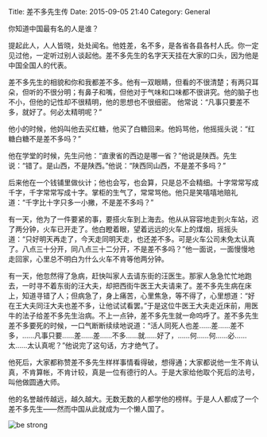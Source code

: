 Title: 差不多先生传
Date: 2015-09-05 21:40
Category: General

你知道中国最有名的人是谁？

提起此人，人人皆晓，处处闻名。他姓差，名不多，是各省各县各村人氏。你一定见过他，一定听过别人谈起他。差不多先生的名字天天挂在大家的口头，因为他是中国全国人的代表。

差不多先生的相貌和你和我都差不多。他有一双眼睛，但看的不很清楚；有两只耳朵，但听的不很分明；有鼻子和嘴，但他对于气味和口味都不很讲究。他的脑子也不小，但他的记性却不很精明，他的思想也不很细密。
他常说：“凡事只要差不多，就好了。何必太精明呢？”

他小的时候，他妈叫他去买红糖，他买了白糖回来。他妈骂他，他摇摇头说：“红糖白糖不是差不多吗？”

他在学堂的时候，先生问他：“直隶省的西边是哪一省？”他说是陕西。先生说：“错了。是山西，不是陕西。”他说：“陕西同山西，不是差不多吗？”

后来他在一个钱铺里做伙计；他也会写，也会算，只是总不会精细。十字常常写成千字，千字常常写成十字。掌柜的生气了，常常骂他。他只是笑嘻嘻地赔礼道：“千字比十字只多一小撇，不是差不多吗？”

有一天，他为了一件要紧的事，要搭火车到上海去。他从从容容地走到火车站，迟了两分钟，火车已开走了。他白瞪着眼，望着远远的火车上的煤烟，摇摇头道：“只好明天再走了，今天走同明天走，也还差不多。可是火车公司未免太认真了。八点三十分开，同八点三十二分开，不是差不多吗？”他一面说，一面慢慢地走回家，心里总不明白为什么火车不肯等他两分钟。

有一天，他忽然得了急病，赶快叫家人去请东街的汪医生。那家人急急忙忙地跑去，一时寻不着东街的汪大夫，却把西街牛医王大夫请来了。差不多先生病在床上，知道寻错了人；但病急了，身上痛苦，心里焦急，等不得了，心里想道：“好在王大夫同汪大夫也差不多，让他试试看罢。”于是这位牛医王大夫走近床前，用医牛的法子给差不多先生治病。不上一点钟，差不多先生就一命呜呼了。差不多先生差不多要死的时候，一口气断断续续地说道：“活人同死人也差……差……差不多，……凡事只要……差……差……不多……就……好了，……何……何……必……太……太认真呢？”他说完了这句话，方才绝气了。

他死后，大家都称赞差不多先生样样事情看得破，想得通；大家都说他一生不肯认真，不肯算帐，不肯计较，真是一位有德行的人。于是大家给他取个死后的法号，叫他做圆通大师。

他的名誉越传越远，越久越大。无数无数的人都学他的榜样。于是人人都成了一个差不多先生——然而中国从此就成为一个懒人国了。

![be strong](https://drscdn.500px.org/photo/120327017/m%3D900/8680b48c5dc239ba4734579059b01dac) 
